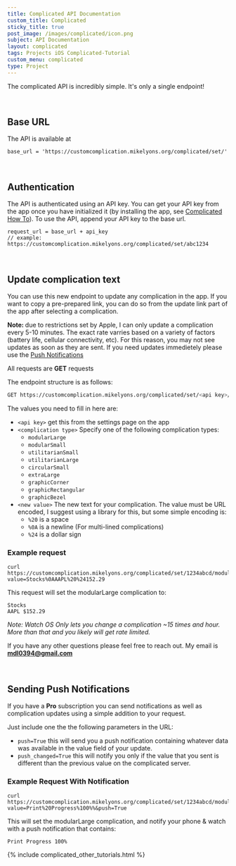 ```yaml
---
title: Complicated API Documentation
custom_title: Complicated
sticky_title: true
post_image: /images/complicated/icon.png
subject: API Documentation
layout: complicated
tags: Projects iOS Complicated-Tutorial
custom_menu: complicated
type: Project
---
```


The complicated API is incredibly simple. It's only a single endpoint!

<br/>

## Base URL

The API is available at

```
base_url = 'https://customcomplication.mikelyons.org/complicated/set/'
```
<br/>

## Authentication

The API is authenticated using an API key. You can get your API key from the app
once you have initialized it (by installing the app, see
[Complicated How To](/2019/01/13/Complicated-How-To.html)). To use the API, append
your API key to the base url.


```
request_url = base_url + api_key
// example: https://customcomplication.mikelyons.org/complicated/set/abc1234
```

<br/>

## Update complication text

You can use this new endpoint to update any complication in the app. If you want
to copy a pre-prepared link, you can do so from the update link part of the app
after selecting a complication.

<b>Note: </b> due to restrictions set by Apple, I can only update a complication every
5-10 minutes. The exact rate varries based on a variety of factors (battery life,
cellular connectivity, etc). For this reason, you may not see updates as soon as
they are sent. If you need updates immedietely please use the
[Push Notifications](#sending-push-notifications)

All requests are **GET** requests

The endpoint structure is as follows:

```bash
GET https://customcomplication.mikelyons.org/complicated/set/<api key>/<complication type>?value=<new value>
```

The values you need to fill in here are:

 - `<api key>` get this from the settings page on the app
 - `<complication type>` Specify one of the following complication types:
   - `modularLarge`
   - `modularSmall`
   - `utilitarianSmall`
   - `utilitarianLarge`
   - `circularSmall`
   - `extraLarge`
   - `graphicCorner`
   - `graphicRectangular`
   - `graphicBezel`
 - `<new value>` The new text for your complication. The value must be URL encoded, I suggest using a library for this, but some simple encoding is:
    - `%20` is a space
    - `%0A` is a newline (For multi-lined complications)
    - `%24` is a dollar sign

### Example request

```
curl https://customcomplication.mikelyons.org/complicated/set/1234abcd/modularLarge?value=Stocks%0AAAPL%20%24152.29
```

This request will set the modularLarge complication to:

```
Stocks
AAPL $152.29
```

<i>Note: Watch OS Only lets you change a complication ~15 times and hour. More than that and you likely will get rate limited.</i>

If you have any other questions please feel free to reach out. My email is **<a href="mailto:mdl0394@gmail.com">mdl0394@gmail.com</a>**

<br/>

## Sending Push Notifications

If you have a <b>Pro</b> subscription you can send notifications as well as complication
updates using a simple addition to your request.

Just include one the the following parameters in the URL:

 - `push=True` this will send you a push notification containing whatever data
was available in the value field of your update.
 - `push_changed=True` this will notify you only if the value that you sent is
different than the previous value on the complicated server.

### Example Request With Notification

```
curl https://customcomplication.mikelyons.org/complicated/set/1234abcd/modularLarge?value=Print%20Progress%100%%&push=True
```

This will set the modularLarge complication, and notify your phone & watch with
a push notification that contains:

```
Print Progress 100%
```

{% include complicated_other_tutorials.html %}
